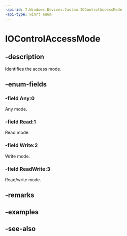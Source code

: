 ```yaml
---
-api-id: T:Windows.Devices.Custom.IOControlAccessMode
-api-type: winrt enum
---
```


<!-- Enumeration syntax
public enum Windows.Devices.Custom.IOControlAccessMode : int
-->

# IOControlAccessMode

## -description
Identifies the access mode.

## -enum-fields
### -field Any:0
Any mode.

### -field Read:1
Read mode.

### -field Write:2
Write mode.

### -field ReadWrite:3
Read/write mode.


## -remarks

## -examples

## -see-also